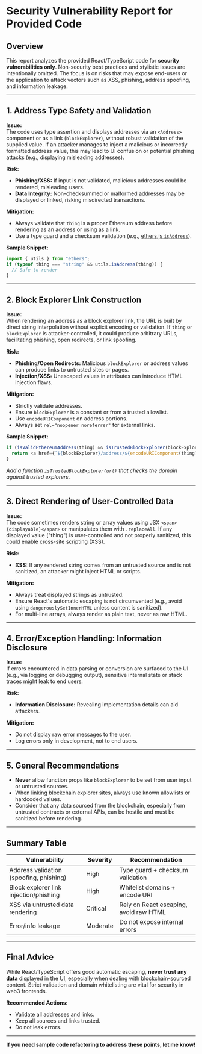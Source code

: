 # Security Vulnerability Report for Provided Code

## Overview

This report analyzes the provided React/TypeScript code for **security vulnerabilities only**. Non-security best practices and stylistic issues are intentionally omitted. The focus is on risks that may expose end-users or the application to attack vectors such as XSS, phishing, address spoofing, and information leakage.

---

## 1. **Address Type Safety and Validation**

**Issue:**  
The code uses type assertion and displays addresses via an `<Address>` component or as a link (`blockExplorer`), without robust validation of the supplied value. If an attacker manages to inject a malicious or incorrectly formatted address value, this may lead to UI confusion or potential phishing attacks (e.g., displaying misleading addresses).

**Risk:**  
- **Phishing/XSS:** If input is not validated, malicious addresses could be rendered, misleading users.
- **Data Integrity:** Non-checksummed or malformed addresses may be displayed or linked, risking misdirected transactions.

**Mitigation:**  
- Always validate that `thing` is a proper Ethereum address before rendering as an address or using as a link.
- Use a type guard and a checksum validation (e.g., [ethers.js `isAddress`](https://docs.ethers.io/v5/api/utils/address/#isAddress)).

**Sample Snippet:**
```typescript
import { utils } from "ethers";
if (typeof thing === "string" && utils.isAddress(thing)) {
  // Safe to render
}
```

---

## 2. **Block Explorer Link Construction**

**Issue:**  
When rendering an address as a block explorer link, the URL is built by direct string interpolation without explicit encoding or validation. If `thing` or `blockExplorer` is attacker-controlled, it could produce arbitrary URLs, facilitating phishing, open redirects, or link spoofing.

**Risk:**
- **Phishing/Open Redirects:** Malicious `blockExplorer` or address values can produce links to untrusted sites or pages.
- **Injection/XSS:** Unescaped values in attributes can introduce HTML injection flaws.

**Mitigation:**
- Strictly validate addresses.
- Ensure `blockExplorer` is a constant or from a trusted allowlist.
- Use `encodeURIComponent` on address portions.
- Always set `rel="noopener noreferrer"` for external links.

**Sample Snippet:**
```typescript
if (isValidEthereumAddress(thing) && isTrustedBlockExplorer(blockExplorer)) {
  return <a href={`${blockExplorer}/address/${encodeURIComponent(thing)}`} target="_blank" rel="noopener noreferrer">...</a>
}
```
_Add a function `isTrustedBlockExplorer(url)` that checks the domain against trusted explorers._

---

## 3. **Direct Rendering of User-Controlled Data**

**Issue:**  
The code sometimes renders string or array values using JSX `<span>{displayable}</span>` or manipulates them with `.replaceAll`. If any displayed value ("thing") is user-controlled and not properly sanitized, this could enable cross-site scripting (XSS).

**Risk:**  
- **XSS:** If any rendered string comes from an untrusted source and is not sanitized, an attacker might inject HTML or scripts.

**Mitigation:**  
- Always treat displayed strings as untrusted.  
- Ensure React's automatic escaping is not circumvented (e.g., avoid using `dangerouslySetInnerHTML` unless content is sanitized).
- For multi-line arrays, always render as plain text, never as raw HTML.

---

## 4. **Error/Exception Handling: Information Disclosure**

**Issue:**  
If errors encountered in data parsing or conversion are surfaced to the UI (e.g., via logging or debugging output), sensitive internal state or stack traces might leak to end users.

**Risk:**  
- **Information Disclosure:** Revealing implementation details can aid attackers.

**Mitigation:**
- Do not display raw error messages to the user.
- Log errors only in development, not to end users.

---

## 5. **General Recommendations**

- **Never** allow function props like `blockExplorer` to be set from user input or untrusted sources.
- When linking blockchain explorer sites, always use known allowlists or hardcoded values.
- Consider that any data sourced from the blockchain, especially from untrusted contracts or external APIs, can be hostile and must be sanitized before rendering.

---

## Summary Table

| Vulnerability                           | Severity        | Recommendation                      |
|------------------------------------------|-----------------|-------------------------------------|
| Address validation (spoofing, phishing)  | High            | Type guard + checksum validation    |
| Block explorer link injection/phishing   | High            | Whitelist domains + encode URI      |
| XSS via untrusted data rendering         | Critical        | Rely on React escaping, avoid raw HTML |
| Error/info leakage                       | Moderate        | Do not expose internal errors       |

---

## Final Advice

While React/TypeScript offers good automatic escaping, **never trust any data** displayed in the UI, especially when dealing with blockchain-sourced content. Strict validation and domain whitelisting are vital for security in web3 frontends.

**Recommended Actions:**
- Validate all addresses and links.
- Keep all sources and links trusted.
- Do not leak errors.

---

**If you need sample code refactoring to address these points, let me know!**